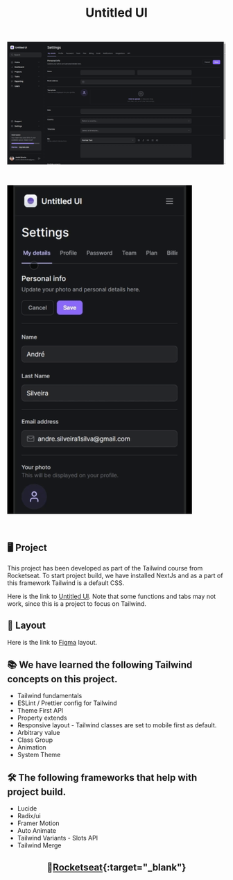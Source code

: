 <h1 align="center">Untitled UI</h1>

<br>

![preview](./.github/preview-web.gif)

<br>

![preview](./.github/preview-mobile.gif)

<br>

## 🖥️ Project

This project has been developed as part of the Tailwind course from Rocketseat. To start project build, we have installed NextJs and as a part of this framework Tailwind is a default CSS.

Here is the link to [Untitled UI](https://tailwind-next-mu.vercel.app/). Note that some functions and tabs may not work, since this is a project to focus on Tailwind.

## 🎨 Layout

Here is the link to [Figma](https://www.figma.com/file/MU3H8HfTxX32ukt8ANpan7/Ignite-Tailwind?type=design&node-id=0-1&mode=design&t=eluvqil40n5E3AOh-0) layout.

## 📚 We have learned the following Tailwind concepts on this project.

- Tailwind fundamentals
- ESLint / Prettier config for Tailwind
- Theme First API
- Property extends
- Responsive layout - Tailwind classes are set to mobile first as default.
- Arbitrary value
- Class Group
- Animation
- System Theme

## 🛠️ The following frameworks that help with project build.

- Lucide
- Radix/ui
- Framer Motion
- Auto Animate
- Tailwind Variants - Slots API
- Tailwind Merge

## <h2 align="center"> 👋[Rocketseat](https://www.rocketseat.com.br/){:target="\_blank"}</h2>
